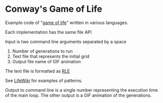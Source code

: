 # Conway's Game of Life

Example code of "[game of life](https://en.wikipedia.org/wiki/Conway's_Game_of_Life)" written in various languages.

Each implementation has the same file API

Input is two command line arguments separated by a space
1. Number of generations to run
2. Text file that represents the initial grid
3. Output file name of GIF animation

The text file is formatted as [RLE](http://conwaylife.com/wiki/Rle)

See [LifeWiki](http://conwaylife.com/wiki/Main_Page) for examples of patterns. 

Output to command line is a single number representing the execution time of the main loop.
The other output is a GIF animation of the generations.
